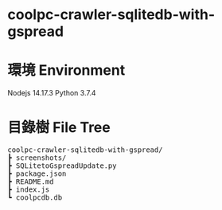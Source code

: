 # coolpc-crawler-sqlitedb-with-gspread


# 環境 Environment

Nodejs 14.17.3
Python 3.7.4

# 目錄樹 File Tree

<pre>
coolpc-crawler-sqlitedb-with-gspread/
┣ screenshots/
┣ SQLitetoGspreadUpdate.py
┣ package.json
┣ README.md
┣ index.js
┗ coolpcdb.db
</pre>